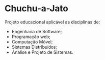 Chuchu-a-Jato
=============

Projeto educacional aplicável às disciplinas de:

- Engenharia de Software;
- Programação web;
- Computação Móvel;
- Sistemas Distribuídos;
- Análise e Projeto de Sistemas.


